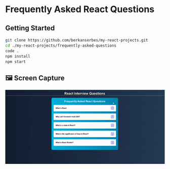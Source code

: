 # Frequently Asked React Questions

## Getting Started

```bash
git clone https://github.com/berkanserbes/my-react-projects.git
cd ./my-react-projects/frequently-asked-questions
code .
npm install
npm start
```

## :framed_picture: Screen Capture

![](https://github.com/berkanserbes/my-react-projects/blob/main/frequently-asked-questions/faq.gif?raw=true)
